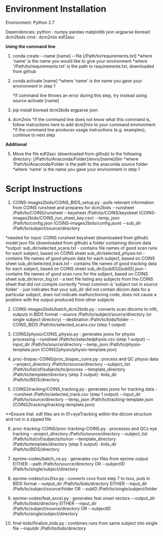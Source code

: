 # Environment Installation

Environment: Python 2.7

Dependencies: 
python : numpy pandas matplotlib json argparse bioread dcm2bids
cmd : dcm2niix edf2asc


**Using the command line**

1) conda create --name [name] --file [/Path/to/requirements.txt]
	*where 'name' is the name you would like to give your environment
	*where '/Path/to/requirements.txt' is the path to requirements.txt, downloaded
		from github

2) conda activate [name] 
	*where 'name' is the name you gave your environment in step 1

	*if command line throws an error during this step, try instead using
		source activate [name]

3) pip install bioread dcm2bids argparse json

4) dcm2niix
	*if the command line does not know what this command is, follow instructions
		here to add dcm2niix to your command environment
	*if the command line produces usage instructions (e.g. examples), continue to next step

**Additional**

5) Move the file edf2asc (downloaded from github) to the following directory:
	[/Path/to/Anaconda/Folder]/envs/[name]/bin
	*where 'Path/to/Anaconda/Folder is the path to the anaconda source folder
	*where 'name' is the name you gave your environment in step	1

# Script Instructions

1) COINS-images2bids/COINS_BIDS_setup.py : pulls relevant information from COINS runsheet and prepares for dcm2bids
  --runsheet /Path/to/COINS/runsheet
  --keysheet /Path/to/COINS/keysheet (COINS-images2bids/COINS_run_sheet_key.csv)
  --temp_json /Path/to/config.json (COINS-images2bids/config.json)
  --sub_dir /Path/to/subject/source/directory 
  
  *needed for input: 
    COINS runsheet
    keysheet (downloaded from github)
    model json file (downloaded from github)
    a folder containing diicom data
  *output: 
    sub_dir/selected_scans.txt - contains file names of good scan runs for each subject, based on COINS sheet
    sub_dir/selected_physio.txt - contains file names of good physio data for each subject, based on COINS sheet
    sub_dir/selected_track.txt - contains file names of good tracking data for each subject, based on COINS sheet
    sub_dir/[subID]/[subID].json - contains file names of good scan runs for the subject, based on COINS sheet
    sub_dir/error_log.txt - a text file listing any subjects from the COINS sheet that did not compile correctly
      *most common is 'subject not in source folder' - just indicates that your sub_dir did not contain diicom data for a particular subject, does not indicate malfunctioning code, does not cause a problem with the output produced from other subjects
  
2) COINS-images2bids/batch_dcm2bids.py : converts scan diicoms to nifti, outputs in BIDS format
  --source /Path/to/subject/source/directory (or single subject directory)
  --destination /Path/to/bids/folder 
  --COINS_BIDS /Path/to/selected_scans.csv (step 1 output)
  
3) COINS2physio/COINS_physio.py : generates jsons for physio processing
  --runsheet /Path/to/selectedphysio.csv (step 1 output)
  --input_dir /Path/to/source/directory
  --temp_json /Path/to/physio-template.json (COINS2physio/physio-template.json)
  
4) proc-biopac-COINS/proc_biopac_coins.py : process and QC physio data
  --project_directory /Path/to/source/directory
  --subject_list /Path/to/list/of/subjects/to/process
  --template_directory /Path/to/template/directory (step 3 output)
  -bids_dir /Path/to/BIDS/directory

5) COINS2tracking/COINS_tracking.py : generates jsons for tracking data
  --runsheet /Path/to/selected_track.csv (step 1 output)
  --input_dir /Path/to/source/directory
  --temp_json /Path/to/tracking-template.json (COINS2tracking/tracking-template.json)

**Ensure that .edf files are in 01+eyeTracking within the diicom structure and not in a zipped file

6) proc-tracking-COINS/proc-tracking-COINS.py : processes and QCs eye tracking
  --project_directory /Path/to/source/directory
  --subject_list /Path/to/list/of/subjects/to/run
  --template_directory /Path/to/template/directory (step 5 output)
  -bids_dir /Path/to/BIDS/directory
  
7) eprime-codes/batch_ce.py : generates csv files from eprime output
  EITHER
  --path /Path/to/source/directory
  OR
  --subjectID /Path/to/single/subject/directory
  
8) eprime-codes/csv2tsv.py : converts csvs from step 7 to tsvs, puts in BIDS format
  --output_dir /Path/to/bids/directory
  EITHER
  --input_dir /Path/to/subject/source/folder
  OR
  --subID /Path/to/single/subject/folder
  
9) eprime-codes/feat_excel.py : generates feat onset vectors
  --output_dir /Path/to/bids/directory
  EITHER
  --input_dir /Path/to/subject/source/directory
  OR
  --subjectID /Path/to/single/subject/directory

10) final-bids/finalize_bids.py : combines runs from same subject into single file
  --inputdir /Path/to/bids/directory